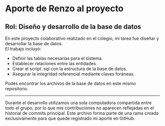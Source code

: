 # Aporte de Renzo al proyecto

## Rol: Diseño y desarrollo de la base de datos

En este proyecto colaborativo realizado en el colegio, mi tarea fue diseñar y desarrollar la base de datos.  
El trabajo incluyó:

- Definir las tablas necesarias para el sistema.
- Establecer relaciones entre las entidades.
- Crear el script .sql con la estructura de la base de datos.
- Asegurar la integridad referencial mediante claves foráneas.

Podés encontrar los archivos de la base de datos en este mismo repositorio.

---

Durante el desarrollo utilizamos una sola computadora compartida entre todo el grupo, por lo que mis contribuciones no aparecen reflejadas en el historial de commits principal.
Este archivo forma parte de una rama creada exclusivamente para que quede registrado mi aporte en GitHub. 
